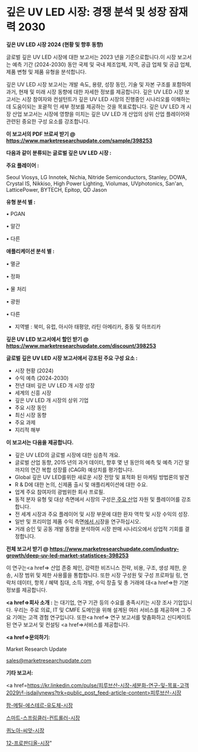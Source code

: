 # 깊은 UV LED 시장: 경쟁 분석 및 성장 잠재력 2030

<strong>깊은 UV LED 시장 2024 (현황 및 향후 동향)</strong>

글로벌 깊은 UV LED 시장에 대한 보고서는 2023 년을 기준으로합니다.이 시장 보고서는 예측 기간 (2024-2030) 동안 국제 및 국내 제조업체, 지역, 공급 업체 및 공급 업체, 제품 변형 및 제품 유형을 분석합니다.

깊은 UV LED 시장 보고서는 개발 속도, 용량, 성장 동인, 기술 및 자본 구조를 포함하여 과거, 현재 및 미래 시장 동향에 대한 자세한 정보를 제공합니다. 깊은 UV LED 시장 보고서는 시장 참여자와 컨설턴트가 깊은 UV LED 시장의 진행중인 시나리오를 이해하는 데 도움이되는 포괄적 인 세부 정보를 제공하는 것을 목표로합니다. 깊은 UV LED 개 시장 산업 보고서는 시장에 영향을 미치는 깊은 UV LED 개 산업의 상위 산업 플레이어와 관련된 중요한 구성 요소를 강조합니다.



<strong>이 보고서의 PDF 브로셔 받기 @ <a href=https://www.marketresearchupdate.com/sample/398253>https://www.marketresearchupdate.com/sample/398253</a></strong>



<strong>다음과 같이 분류되는 글로벌 깊은 UV LED 시장 :</strong>



<strong>주요 플레이어 :</strong>

Seoul Viosys, LG Innotek, Nichia, Nitride Semiconductors, Stanley, DOWA, Crystal IS, Nikkiso, High Power Lighting, Violumas, UVphotonics, San&#39;an, LatticePower, BYTECH, Epitop, QD Jason



<strong>유형 분석 별 :</strong>

• PGAN

• 알간

• 다른



<strong>애플리케이션 분석 별 :</strong>

• 멸균

• 정화

• 물 처리

• 광원

• 다른

<ul>
  <li>지역별 : 북미, 유럽, 아시아 태평양, 라틴 아메리카, 중동 및 아프리카</li>
</ul>


<strong>깊은 UV LED 보고서에서 할인 받기 @ <a href=https://www.marketresearchupdate.com/discount/398253>https://www.marketresearchupdate.com/discount/398253</a></strong>



<strong>글로벌 깊은 UV LED 시장 보고서에서 강조된 주요 구성 요소 :</strong>
<ul>
  <li>시장 현황 (2024)</li>
  <li>수익 예측 (2024-2030)</li>
  <li>전년 대비 깊은 UV LED 개 시장 성장</li>
  <li>세계의 신흥 시장</li>
  <li>깊은 UV LED 개 시장의 상위 기업</li>
  <li>주요 시장 동인</li>
  <li>최신 시장 동향</li>
  <li>주요 과제</li>
  <li>지리적 해부</li>
</ul>


<strong>이 보고서는 다음을 제공합니다.</strong>
<ul>
  <li>깊은 UV LED의 글로벌 시장에 대한 심층적 개요.</li>
  <li>글로벌 산업 동향, 2015 년의 과거 데이터, 향후 몇 년 동안의 예측 및 예측 기간 말까지의 연간 복합 성장률 (CAGR) 예상치를 평가합니다.</li>
  <li>Global 깊은 UV LED를위한 새로운 시장 전망 및 표적화 된 마케팅 방법론의 발견</li>
  <li>R &amp; D에 대한 논의, 신제품 출시 및 애플리케이션에 대한 수요.</li>
  <li>업계 주요 참여자의 광범위한 회사 프로필.</li>
  <li>동적 분자 유형 및 대상 측면에서 시장의 구성은<a href=> 주요 산</a>업 자원 및 플레이어를 강조합니다.</li>
  <li>전 세계 시장과 주요 플레이어 및 시장 부문에 대한 환자 역학 및 시장 수익의 성장.</li>
  <li>일반 및 프리미엄 제품 수익 측면<a href=>에서 시</a>장을 연구하십시오.</li>
  <li>거래 승인 및 공동 개발 동향을 분석하여 시장 판매 시나리오에서 상업적 기회를 결정합니다.</li>
</ul>



<strong>전체 보고서 받기 @ <a href=https://www.marketresearchupdate.com/industry-growth/deep-uv-led-market-statistices-398253>https://www.marketresearchupdate.com/industry-growth/deep-uv-led-market-statistices-398253</a></strong>

이 연구는<a href=> 산업 존중</a> 체인, 강력한 비즈니스 전략, 비용, 구조, 생성 제한, 운송, 시장 범위 및 제한 사용률을 통합합니다. 또한 시장 구성원 및 구성 프로파일 링, 연락처 데이터, 항목 / 혜택 침대, 소득 개발, 수익 창출 및 총 거래에 대<a href=>한 기본 </a>정보를 제공합니다.



<strong><a href=>회사 소</a>개 :</strong>
는 대기업, 연구 기관 등의 수요를 충족시키는 시장 조사 기업입니다. 우리는 주로 의료, IT 및 CMFE 도메인을 위해 설계된 여러 서비스를 제공하며 그 주요 기여는 고객 경험 연구입니다. 또한<a href=> 연구 보</a>고서를 맞춤화하고 신디케이트 된 연구 보고서 및 컨설팅 <a href=>서비스</a>를 제공합니다.



<strong><a href=>문의하기:</a></strong>

Market Research Update

sales@marketresearchupdate.com



<strong>기타 보고서:</strong>

<a href=https://kr.linkedin.com/pulse/피루브산-시장-세분화-연구-및-목표-고객2029년-isdailynews?trk=public_post_feed-article-content>피루브산-시장</a>

<a href=https://www.linkedin.com/pulse/팜-메틸-에스테르-유도체-시장-경쟁-분석-및-성장-잠재력-2029/>팜-메틸-에스테르-유도체-시장</a>

<a href=https://www.linkedin.com/pulse/스마트-스프링클러-컨트롤러-시장-진입-전략-및-위험-평가2029년-isdailynews-x9zbc/>스마트-스프링클러-컨트롤러-시장</a>

<a href=https://www.linkedin.com/pulse/퀴노아-씨앗-시장-세분화-연구-및-목표-고객2029년-analytics-alchemy-360-analysis-imwuf/>퀴노아-씨앗-시장</a>

<a href=https://www.linkedin.com/pulse/12-프로판디올-시장-규모-및-성장-2023-consumer-connection-chronicles-24--pymgc/>12-프로판디올-시장</a>"
